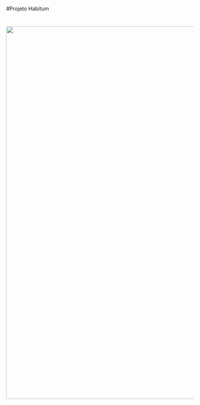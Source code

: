 #Projeto Habitum

<h1 align="center>
Habitum
</h1>

<div align="center"><img width="1000" src=""></div>


